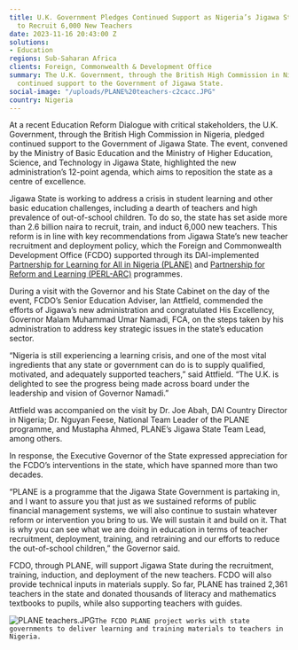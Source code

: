 ```yaml
---
title: U.K. Government Pledges Continued Support as Nigeria’s Jigawa State Makes Plans
  to Recruit 6,000 New Teachers
date: 2023-11-16 20:43:00 Z
solutions:
- Education
regions: Sub-Saharan Africa
clients: Foreign, Commonwealth & Development Office
summary: The U.K. Government, through the British High Commission in Nigeria, pledged
  continued support to the Government of Jigawa State.
social-image: "/uploads/PLANE%20teachers-c2cacc.JPG"
country: Nigeria
---
```


At a recent Education Reform Dialogue with critical stakeholders, the U.K. Government, through the British High Commission in Nigeria, pledged continued support to the Government of Jigawa State. The event, convened by the Ministry of Basic Education and the Ministry of Higher Education, Science, and Technology in Jigawa State, highlighted the new administration’s 12-point agenda, which aims to reposition the state as a centre of excellence.

Jigawa State is working to address a crisis in student learning and other basic education challenges, including a dearth of teachers and high prevalence of out-of-school children. To do so, the state has set aside more than 2.6 billion naira to recruit, train, and induct 6,000 new teachers. This reform is in line with key recommendations from Jigawa State’s new teacher recruitment and deployment policy, which the Foreign and Commonwealth Development Office (FCDO) supported through its DAI-implemented [Partnership for Learning for All in Nigeria (PLANE)](https://www.dai.com/our-work/projects/nigeria-partnership-for-learning-for-all-plane) and [Partnership for Reform and Learning (PERL-ARC)](https://www.dai.com/our-work/projects/nigeria-accountable-responsive-and-capable-government-ARC) programmes.

During a visit with the Governor and his State Cabinet on the day of the event, FCDO’s Senior Education Adviser, Ian Attfield, commended the efforts of Jigawa’s new administration and congratulated His Excellency, Governor Malam Muhammad Umar Namadi, FCA, on the steps taken by his administration to address key strategic issues in the state’s education sector. 

“Nigeria is still experiencing a learning crisis, and one of the most vital ingredients that any state or government can do is to supply qualified, motivated, and adequately supported teachers,” said Attfield. “The U.K. is delighted to see the progress being made across board under the leadership and vision of Governor Namadi.” 

Attfield was accompanied on the visit by Dr. Joe Abah, DAI Country Director in Nigeria; Dr. Nguyan Feese, National Team Leader of the PLANE programme, and Mustapha Ahmed, PLANE’s Jigawa State Team Lead, among others.

In response, the Executive Governor of the State expressed appreciation for the FCDO’s interventions in the state, which have spanned more than two decades. 

“PLANE is a programme that the Jigawa State Government is partaking in, and I want to assure you that just as we sustained reforms of public financial management systems, we will also continue to sustain whatever reform or intervention you bring to us. We will sustain it and build on it. That is why you can see what we are doing in education in terms of teacher recruitment, deployment, training, and retraining and our efforts to reduce the out-of-school children,” the Governor said. 

FCDO, through PLANE, will support Jigawa State during the recruitment, training, induction, and deployment of the new teachers. FCDO will also provide technical inputs in materials supply. So far, PLANE has trained 2,361 teachers in the state and donated thousands of literacy and mathematics textbooks to pupils, while also supporting teachers with guides.

![PLANE teachers.JPG](/uploads/PLANE%20teachers.JPG)`The FCDO PLANE project works with state governments to deliver learning and training materials to teachers in Nigeria.`